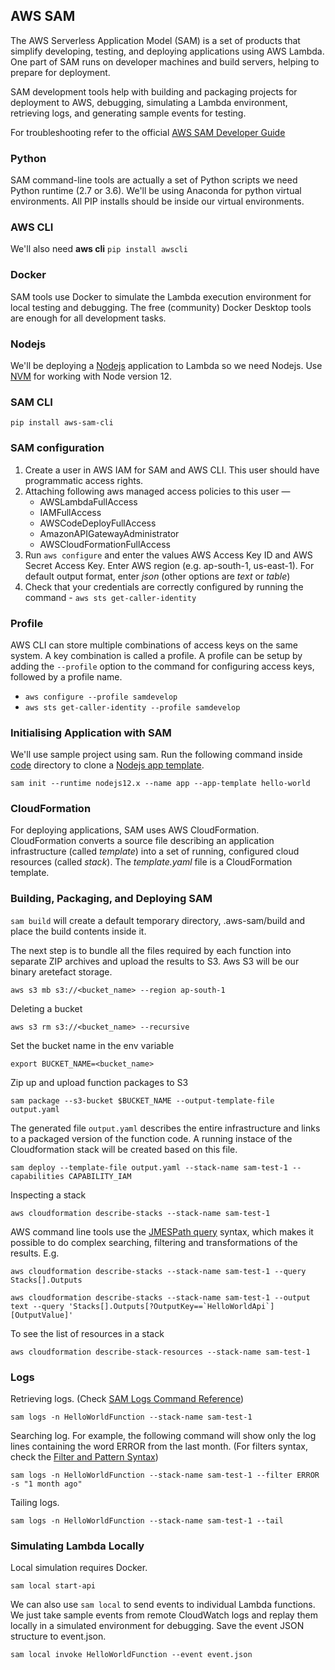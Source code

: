 ## AWS SAM

The AWS Serverless Application Model (SAM) is a set of products that simplify developing, testing, and deploying applications using AWS Lambda. One part of SAM runs on developer machines and build servers, helping to prepare for deployment. 

SAM development tools help with building and packaging projects for deployment to AWS, debugging, simulating a Lambda environment, retrieving logs, and generating sample events for testing.

For troubleshooting refer to the official [AWS SAM Developer Guide](https://docs.aws.amazon.com/serverless-application-model/index.html)

### Python

SAM command-line tools are actually a set of Python scripts we need Python runtime (2.7 or 3.6). We'll be using Anaconda for python virtual environments. All PIP installs should be inside our virtual environments.

### AWS CLI

We'll also need **aws cli** `pip install awscli`

### Docker

SAM tools use Docker to simulate the Lambda execution environment for local testing and debugging. The free (community) Docker Desktop tools are enough for all development tasks.

### Nodejs

We'll be deploying a [Nodejs](https://nodejs.org/en/) application to Lambda so we need Nodejs. Use [NVM](https://github.com/nvm-sh/nvm) for working with Node version 12. 

### SAM CLI

`pip install aws-sam-cli`

### SAM configuration

1. Create a user in AWS IAM for SAM and AWS CLI. This user should have programmatic access rights.
2. Attaching following aws managed access policies to this user — 
    -  AWSLambdaFullAccess
    -  IAMFullAccess
    -  AWSCodeDeployFullAccess
    -  AmazonAPIGatewayAdministrator
    -  AWSCloudFormationFullAccess
3. Run `aws configure` and enter the values AWS Access Key ID and AWS Secret Access Key. Enter AWS region (e.g. ap-south-1, us-east-1). For default output format, enter *json* (other options are *text* or *table*)
4. Check that your credentials are correctly configured by running the command - `aws sts get-caller-identity`

### Profile

AWS CLI can store multiple combinations of access keys on the same system. A key combination is called a profile. A profile can be setup by adding the `--profile` option to the command for configuring access keys, followed by a profile name.

+   `aws configure --profile samdevelop`
+   `aws sts get-caller-identity --profile samdevelop`

### Initialising Application with SAM

We'll use sample project using sam. Run the following command inside [code](https://github.com/anshulkhare7/GrokkingServerless/tree/master/SAM/code/) directory to clone a [Nodejs app template](https://github.com/awslabs/aws-sam-cli-app-templates.git).

`sam init --runtime nodejs12.x --name app --app-template hello-world`

### CloudFormation

For deploying applications, SAM uses AWS CloudFormation. CloudFormation converts a source file describing an application infrastructure (called *template*) into a set of running, configured cloud resources (called *stack*). The *template.yaml* file is a CloudFormation template.

### Building, Packaging, and Deploying SAM


`sam build` will create a default temporary directory, .aws-sam/build and place the build contents inside it.

The next step is to bundle all the files required by each function into separate ZIP archives and upload the results to S3. Aws S3 will be our binary aretefact storage. 

`aws s3 mb s3://<bucket_name> --region ap-south-1`

Deleting a bucket

`aws s3 rm s3://<bucket_name> --recursive`

Set the bucket name in the env variable

`export BUCKET_NAME=<bucket_name>`

Zip up and upload function packages to S3

`sam package --s3-bucket $BUCKET_NAME --output-template-file output.yaml`

The generated file `output.yaml` describes the entire infrastructure and links to a packaged version of the function code. A running instace of the Cloudformation stack will be created based on this file. 

`sam deploy --template-file output.yaml --stack-name sam-test-1 --capabilities CAPABILITY_IAM`

Inspecting a stack

`aws cloudformation describe-stacks --stack-name sam-test-1`

AWS command line tools use the [JMESPath query](http://jmespath.org) syntax, which makes it possible to do complex searching, filtering and transformations of the results. 
E.g.

`aws cloudformation describe-stacks --stack-name sam-test-1 --query Stacks[].Outputs`

``aws cloudformation describe-stacks --stack-name sam-test-1 --output text --query 'Stacks[].Outputs[?OutputKey==`HelloWorldApi`][OutputValue]'`` 

To see the list of resources in a stack 

`aws cloudformation describe-stack-resources --stack-name sam-test-1`

### Logs

Retrieving logs. (Check [SAM Logs Command Reference](https://docs.aws.amazon.com/serverless-application-model/latest/developerguide/sam-cli-command-reference-sam-logs.html))

`sam logs -n HelloWorldFunction --stack-name sam-test-1`

Searching log. For example, the following command will show only the log lines containing the word ERROR from the last month. (For filters syntax, check the [Filter and Pattern Syntax](https://docs.aws.amazon.com/AmazonCloudWatch/latest/logs/FilterAndPatternSyntax.html))

`sam logs -n HelloWorldFunction --stack-name sam-test-1 --filter ERROR -s "1 month ago"`

Tailing logs.

`sam logs -n HelloWorldFunction --stack-name sam-test-1 --tail`

### Simulating Lambda Locally

Local simulation requires Docker.

`sam local start-api`

We can also use `sam local` to send events to individual Lambda functions. We just take sample events from remote CloudWatch logs and replay them locally in a simulated environment for debugging. Save the event JSON structure to event.json.

`sam local invoke HelloWorldFunction --event event.json`


